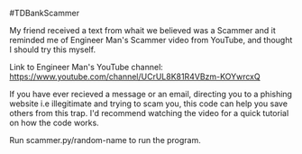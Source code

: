 #TDBankScammer

My friend received a text from whait we believed was a Scammer and it reminded me of Engineer Man's Scammer video from YouTube, and thought I should try this myself.

Link to Engineer Man's YouTube channel: https://www.youtube.com/channel/UCrUL8K81R4VBzm-KOYwrcxQ

If you have ever recieved a message or an email, directing you to a phishing website i.e illegitimate and trying to scam you, this code can help you save others from this trap. I'd recommend watching the video for a quick tutorial on how the code works.

Run scammer.py/random-name to run the program.
